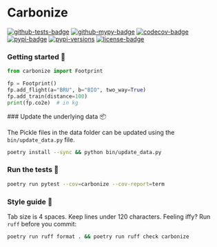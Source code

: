 Carbonize
=========

[![github-tests-badge]][github-tests]
[![github-mypy-badge]][github-mypy]
[![codecov-badge]][codecov]
[![pypi-badge]][pypi]
[![pypi-versions]][pypi]
[![license-badge]](LICENSE)


### Getting started 🛫

```python
from carbonize import Footprint

fp = Footprint()
fp.add_flight(a="BRU", b="BIO", two_way=True)
fp.add_train(distance=100)
print(fp.co2e)  # in kg
```

### Update the underlying data 📦

The Pickle files in the data folder can be updated using the `bin/update_data.py` file.

```bash
poetry install --sync && python bin/update_data.py
```

### Run the tests 🧪

```bash
poetry run pytest --cov=carbonize --cov-report=term
```

### Style guide 📖

Tab size is 4 spaces. Keep lines under 120 characters. Feeling iffy? Run `ruff` before you commit:

```bash
poetry run ruff format . && poetry run ruff check carbonize
```


[codecov]: https://codecov.io/gh/eillarra/carbonize
[codecov-badge]: https://codecov.io/gh/eillarra/carbonize/branch/master/graph/badge.svg
[github-mypy]: https://github.com/eillarra/carbonize/actions?query=workflow%3Amypy
[github-mypy-badge]: https://github.com/eillarra/carbonize/workflows/mypy/badge.svg
[github-tests]: https://github.com/eillarra/carbonize/actions?query=workflow%3Atests
[github-tests-badge]: https://github.com/eillarra/carbonize/workflows/tests/badge.svg
[license-badge]: https://img.shields.io/badge/license-MIT-blue.svg
[pypi]: https://pypi.org/project/carbonize/
[pypi-badge]: https://badge.fury.io/py/carbonize.svg
[pypi-versions]: https://img.shields.io/pypi/pyversions/carbonize.svg
